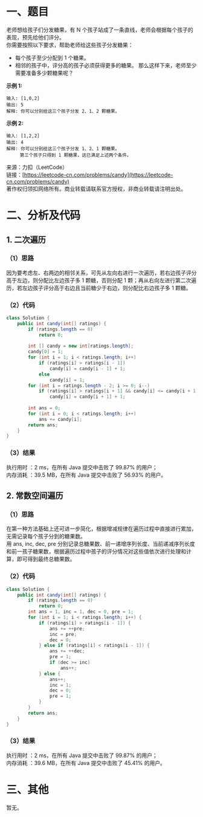 # 一、题目
老师想给孩子们分发糖果，有 N 个孩子站成了一条直线，老师会根据每个孩子的表现，预先给他们评分。    
你需要按照以下要求，帮助老师给这些孩子分发糖果：   
- 每个孩子至少分配到 1 个糖果。
- 相邻的孩子中，评分高的孩子必须获得更多的糖果。
那么这样下来，老师至少需要准备多少颗糖果呢？   
   
**示例 1:**   
```
输入: [1,0,2]
输出: 5
解释: 你可以分别给这三个孩子分发 2、1、2 颗糖果。
```
**示例 2:**   
```
输入: [1,2,2]
输出: 4
解释: 你可以分别给这三个孩子分发 1、2、1 颗糖果。
     第三个孩子只得到 1 颗糖果，这已满足上述两个条件。
```
来源：力扣（LeetCode）   
链接：[https://leetcode-cn.com/problems/candy](https://leetcode-cn.com/problems/candy)   
著作权归领扣网络所有。商业转载请联系官方授权，非商业转载请注明出处。   
# 二、分析及代码    
## 1. 二次遍历
### （1）思路
因为要考虑左、右两边的相邻关系，可先从左向右进行一次遍历，若右边孩子评分高于左边，则分配比左边孩子多 1 颗糖，否则分配 1 颗；再从右向左进行第二次遍历，若左边孩子评分高于右边且当前糖少于右边，则分配比右边孩子多 1 颗糖。  
### （2）代码
```Java
class Solution {
    public int candy(int[] ratings) {
        if (ratings.length == 0)
            return 0;
        
        int [] candy = new int[ratings.length];
        candy[0] = 1;
        for (int i = 1; i < ratings.length; i++)
            if (ratings[i] > ratings[i - 1])
                candy[i] = candy[i - 1] + 1;
            else
                candy[i] = 1;
        for (int i = ratings.length - 2; i >= 0; i--)
            if (ratings[i] > ratings[i + 1] && candy[i] <= candy[i + 1])
                candy[i] = candy[i + 1] + 1;
        
        int ans = 0;
        for (int i = 0; i < ratings.length; i++)
            ans += candy[i];
        return ans;
    }
}
```
### （3）结果
执行用时 ：2 ms，在所有 Java 提交中击败了 99.87% 的用户；    
内存消耗 ：39.5 MB，在所有 Java 提交中击败了 56.93% 的用户。      
## 2. 常数空间遍历
### （1）思路
在第一种方法基础上还可进一步简化，根据增减规律在遍历过程中直接进行累加，无需记录每个孩子分到的糖果数。   
用 ans, inc, dec, pre 分别记录总糖果数、前一递增序列长度、当前递减序列长度和前一孩子糖果数，根据遍历过程中孩子的评分情况对这些值依次进行处理和计算，即可得到最终总糖果数。    
### （2）代码
```Java
class Solution {
    public int candy(int[] ratings) {
        if (ratings.length == 0)
            return 0;
        int ans = 1, inc = 1, dec = 0, pre = 1;
        for (int i = 1; i < ratings.length; i++) {
            if (ratings[i] > ratings[i - 1]) {
                ans += ++pre;
                inc = pre;
                dec = 0;
            } else if (ratings[i] < ratings[i - 1]) {
                ans += ++dec;
                pre = 1;
                if (dec >= inc)
                    ans++;
            } else {
                ans++;
                inc = 1;
                dec = 0;
                pre = 1;
            }
        }
        return ans;        
    }
}
```
### （3）结果
执行用时 ：2 ms，在所有 Java 提交中击败了 99.87% 的用户；    
内存消耗 ：39.6 MB，在所有 Java 提交中击败了 45.41% 的用户。      
# 三、其他
暂无。  
